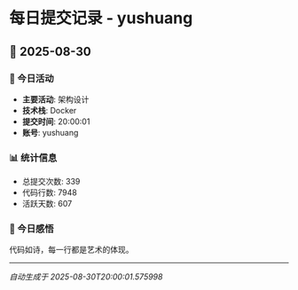 # 每日提交记录 - yushuang

## 📅 2025-08-30

### 🎯 今日活动
- **主要活动**: 架构设计
- **技术栈**: Docker
- **提交时间**: 20:00:01
- **账号**: yushuang

### 📊 统计信息
- 总提交次数: 339
- 代码行数: 7948
- 活跃天数: 607

### 💭 今日感悟
代码如诗，每一行都是艺术的体现。

---
*自动生成于 2025-08-30T20:00:01.575998*
